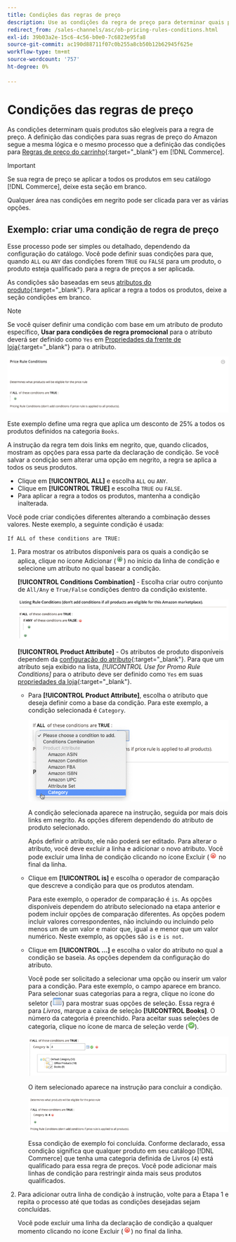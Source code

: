 ```yaml
---
title: Condições das regras de preço
description: Use as condições da regra de preço para determinar quais produtos estão qualificados para a regra de preço de listagem.
redirect_from: /sales-channels/asc/ob-pricing-rules-conditions.html
exl-id: 39b03a2e-15c6-4c56-b0e0-7c6823e95fa8
source-git-commit: ac190d88711f07c0b255a8cb50b12b62945f625e
workflow-type: tm+mt
source-wordcount: '757'
ht-degree: 0%

---
```


# Condições das regras de preço

As condições determinam quais produtos são elegíveis para a regra de preço. A definição das condições para suas regras de preço do Amazon segue a mesma lógica e o mesmo processo que a definição das condições para [Regras de preço do carrinho](https://docs.magento.com/user-guide/marketing/price-rules-cart.html){:target=&quot;_blank&quot;} em [!DNL Commerce].

>[!IMPORTANT]
>
>Se sua regra de preço se aplicar a todos os produtos em seu catálogo [!DNL Commerce], deixe esta seção em branco.

Qualquer área nas condições em negrito pode ser clicada para ver as várias opções.

## Exemplo: criar uma condição de regra de preço

Esse processo pode ser simples ou detalhado, dependendo da configuração do catálogo. Você pode definir suas condições para que, quando `ALL` ou `ANY` das condições forem `TRUE` ou `FALSE` para um produto, o produto esteja qualificado para a regra de preços a ser aplicada.

As condições são baseadas em seus [atributos do produto](https://docs.magento.com/user-guide/catalog/product-attributes.html){:target=&quot;_blank&quot;}. Para aplicar a regra a todos os produtos, deixe a seção condições em branco.

>[!NOTE]
>
>Se você quiser definir uma condição com base em um atributo de produto específico, **Usar para condições de regra promocional** para o atributo deverá ser definido como `Yes` em [Propriedades da frente de loja](https://docs.magento.com/user-guide/stores/attribute-product-create.html){:target=&quot;_blank&quot;} para o atributo.

![Condição da regra de preço - linha 1](assets/ob-price-rules-condition-1.png)

Este exemplo define uma regra que aplica um desconto de 25% a todos os produtos definidos na categoria `Books`.

A instrução da regra tem dois links em negrito, que, quando clicados, mostram as opções para essa parte da declaração de condição. Se você salvar a condição sem alterar uma opção em negrito, a regra se aplica a todos os seus produtos.

- Clique em **[!UICONTROL ALL]** e escolha `ALL` ou `ANY`.
- Clique em **[!UICONTROL TRUE]** e escolha `TRUE` ou `FALSE`.
- Para aplicar a regra a todos os produtos, mantenha a condição inalterada.

Você pode criar condições diferentes alterando a combinação desses valores. Neste exemplo, a seguinte condição é usada:

`If ALL of these conditions are TRUE:`

1. Para mostrar os atributos disponíveis para os quais a condição se aplica, clique no ícone Adicionar (![Adicionar ícone](assets/btn-add-grn.png)) no início da linha de condição e selecione um atributo no qual basear a condição.

   **[!UICONTROL Conditions Combination]** - Escolha criar outro conjunto de  `All/Any` e  `True/False` condições dentro da condição existente.

   ![Combinação de condições de regra de preço](assets/ob-conditions-combinations.png)

   **[!UICONTROL Product Attribute]** - Os atributos de produto disponíveis dependem da  [configuração do atributo](https://docs.magento.com/user-guide/stores/attribute-product-create.html){:target=&quot;_blank&quot;}. Para que um atributo seja exibido na lista, *[!UICONTROL Use for Promo Rule Conditions]* para o atributo deve ser definido como `Yes` em suas [propriedades da loja](https://docs.magento.com/user-guide/stores/attribute-product-create.html){:target=&quot;_blank&quot;}.

   - Para **[!UICONTROL Product Attribute]**, escolha o atributo que deseja definir como a base da condição. Para este exemplo, a condição selecionada é `Category`.

      ![Condição da regra de preço - linha 2, parte 2](assets/ob-price-rule-condition-2.png)

      A condição selecionada aparece na instrução, seguida por mais dois links em negrito. As opções diferem dependendo do atributo de produto selecionado.

      Após definir o atributo, ele não poderá ser editado. Para alterar o atributo, você deve excluir a linha e adicionar o novo atributo. Você pode excluir uma linha de condição clicando no ícone Excluir (![Excluir](assets/btn-del-red.png) no final da linha.

   - Clique em **[!UICONTROL is]** e escolha o operador de comparação que descreve a condição para que os produtos atendam.

      Para este exemplo, o operador de comparação é `is`. As opções disponíveis dependem do atributo selecionado na etapa anterior e podem incluir opções de comparação diferentes. As opções podem incluir valores correspondentes, não incluindo ou incluindo pelo menos um de um valor e maior que, igual a e menor que um valor numérico. Neste exemplo, as opções são `is` e `is not`.

   - Clique em **[!UICONTROL ...]** e escolha o valor do atributo no qual a condição se baseia. As opções dependem da configuração do atributo.

      Você pode ser solicitado a selecionar uma opção ou inserir um valor para a condição. Para este exemplo, o campo aparece em branco. Para selecionar suas categorias para a regra, clique no ícone do seletor (![ícone do Seletor](assets/btn-chooser.png)) para mostrar suas opções de seleção. Essa regra é para _Livros_, marque a caixa de seleção **[!UICONTROL Books]**. O número da categoria é preenchido. Para aceitar suas seleções de categoria, clique no ícone de marca de seleção verde (![Ícone de marca de seleção](assets/btn-check-mark-green.png)).

      ![Condição da regra de preço - linha 2, parte 3](assets/ob-price-rule-condition-3.png)

      O item selecionado aparece na instrução para concluir a condição.

      ![Condição da regra de preço - linha 2, parte 4](assets/ob-price-rule-condition-4.png)

      Essa condição de exemplo foi concluída. Conforme declarado, essa condição significa que qualquer produto em seu catálogo [!DNL Commerce] que tenha uma categoria definida de Livros (`4`) está qualificado para essa regra de preços. Você pode adicionar mais linhas de condição para restringir ainda mais seus produtos qualificados.

1. Para adicionar outra linha de condição à instrução, volte para a Etapa 1 e repita o processo até que todas as condições desejadas sejam concluídas.

   Você pode excluir uma linha da declaração de condição a qualquer momento clicando no ícone Excluir (![Excluir](assets/btn-del-red.png)) no final da linha.
